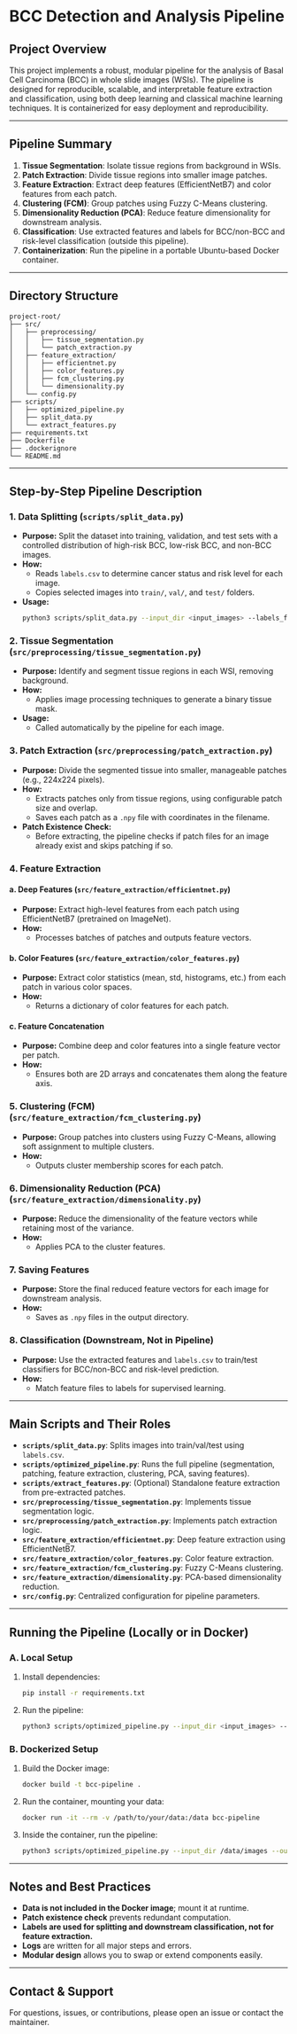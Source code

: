 # BCC Detection and Analysis Pipeline

## Project Overview
This project implements a robust, modular pipeline for the analysis of Basal Cell Carcinoma (BCC) in whole slide images (WSIs). The pipeline is designed for reproducible, scalable, and interpretable feature extraction and classification, using both deep learning and classical machine learning techniques. It is containerized for easy deployment and reproducibility.

---

## Pipeline Summary

1. **Tissue Segmentation**: Isolate tissue regions from background in WSIs.
2. **Patch Extraction**: Divide tissue regions into smaller image patches.
3. **Feature Extraction**: Extract deep features (EfficientNetB7) and color features from each patch.
4. **Clustering (FCM)**: Group patches using Fuzzy C-Means clustering.
5. **Dimensionality Reduction (PCA)**: Reduce feature dimensionality for downstream analysis.
6. **Classification**: Use extracted features and labels for BCC/non-BCC and risk-level classification (outside this pipeline).
7. **Containerization**: Run the pipeline in a portable Ubuntu-based Docker container.

---

## Directory Structure

```
project-root/
├── src/
│   ├── preprocessing/
│   │   ├── tissue_segmentation.py
│   │   └── patch_extraction.py
│   ├── feature_extraction/
│   │   ├── efficientnet.py
│   │   ├── color_features.py
│   │   ├── fcm_clustering.py
│   │   └── dimensionality.py
│   └── config.py
├── scripts/
│   ├── optimized_pipeline.py
│   ├── split_data.py
│   └── extract_features.py
├── requirements.txt
├── Dockerfile
├── .dockerignore
└── README.md
```

---

## Step-by-Step Pipeline Description

### 1. **Data Splitting** (`scripts/split_data.py`)
- **Purpose:** Split the dataset into training, validation, and test sets with a controlled distribution of high-risk BCC, low-risk BCC, and non-BCC images.
- **How:**
  - Reads `labels.csv` to determine cancer status and risk level for each image.
  - Copies selected images into `train/`, `val/`, and `test/` folders.
- **Usage:**
  ```bash
  python3 scripts/split_data.py --input_dir <input_images> --labels_file <labels.csv> --output_dir <output_split_dir>
  ```

### 2. **Tissue Segmentation** (`src/preprocessing/tissue_segmentation.py`)
- **Purpose:** Identify and segment tissue regions in each WSI, removing background.
- **How:**
  - Applies image processing techniques to generate a binary tissue mask.
- **Usage:**
  - Called automatically by the pipeline for each image.

### 3. **Patch Extraction** (`src/preprocessing/patch_extraction.py`)
- **Purpose:** Divide the segmented tissue into smaller, manageable patches (e.g., 224x224 pixels).
- **How:**
  - Extracts patches only from tissue regions, using configurable patch size and overlap.
  - Saves each patch as a `.npy` file with coordinates in the filename.
- **Patch Existence Check:**
  - Before extracting, the pipeline checks if patch files for an image already exist and skips patching if so.

### 4. **Feature Extraction**
#### a. **Deep Features** (`src/feature_extraction/efficientnet.py`)
- **Purpose:** Extract high-level features from each patch using EfficientNetB7 (pretrained on ImageNet).
- **How:**
  - Processes batches of patches and outputs feature vectors.

#### b. **Color Features** (`src/feature_extraction/color_features.py`)
- **Purpose:** Extract color statistics (mean, std, histograms, etc.) from each patch in various color spaces.
- **How:**
  - Returns a dictionary of color features for each patch.

#### c. **Feature Concatenation**
- **Purpose:** Combine deep and color features into a single feature vector per patch.
- **How:**
  - Ensures both are 2D arrays and concatenates them along the feature axis.

### 5. **Clustering (FCM)** (`src/feature_extraction/fcm_clustering.py`)
- **Purpose:** Group patches into clusters using Fuzzy C-Means, allowing soft assignment to multiple clusters.
- **How:**
  - Outputs cluster membership scores for each patch.

### 6. **Dimensionality Reduction (PCA)** (`src/feature_extraction/dimensionality.py`)
- **Purpose:** Reduce the dimensionality of the feature vectors while retaining most of the variance.
- **How:**
  - Applies PCA to the cluster features.

### 7. **Saving Features**
- **Purpose:** Store the final reduced feature vectors for each image for downstream analysis.
- **How:**
  - Saves as `.npy` files in the output directory.

### 8. **Classification (Downstream, Not in Pipeline)**
- **Purpose:** Use the extracted features and `labels.csv` to train/test classifiers for BCC/non-BCC and risk-level prediction.
- **How:**
  - Match feature files to labels for supervised learning.

---

## Main Scripts and Their Roles

- **`scripts/split_data.py`**: Splits images into train/val/test using `labels.csv`.
- **`scripts/optimized_pipeline.py`**: Runs the full pipeline (segmentation, patching, feature extraction, clustering, PCA, saving features).
- **`scripts/extract_features.py`**: (Optional) Standalone feature extraction from pre-extracted patches.
- **`src/preprocessing/tissue_segmentation.py`**: Implements tissue segmentation logic.
- **`src/preprocessing/patch_extraction.py`**: Implements patch extraction logic.
- **`src/feature_extraction/efficientnet.py`**: Deep feature extraction using EfficientNetB7.
- **`src/feature_extraction/color_features.py`**: Color feature extraction.
- **`src/feature_extraction/fcm_clustering.py`**: Fuzzy C-Means clustering.
- **`src/feature_extraction/dimensionality.py`**: PCA-based dimensionality reduction.
- **`src/config.py`**: Centralized configuration for pipeline parameters.

---

## Running the Pipeline (Locally or in Docker)

### **A. Local Setup**
1. Install dependencies:
   ```bash
   pip install -r requirements.txt
   ```
2. Run the pipeline:
   ```bash
   python3 scripts/optimized_pipeline.py --input_dir <input_images> --output_dir <output_dir>
   ```

### **B. Dockerized Setup**
1. Build the Docker image:
   ```bash
   docker build -t bcc-pipeline .
   ```
2. Run the container, mounting your data:
   ```bash
   docker run -it --rm -v /path/to/your/data:/data bcc-pipeline
   ```
3. Inside the container, run the pipeline:
   ```bash
   python3 scripts/optimized_pipeline.py --input_dir /data/images --output_dir /data/output
   ```

---

## Notes and Best Practices
- **Data is not included in the Docker image**; mount it at runtime.
- **Patch existence check** prevents redundant computation.
- **Labels are used for splitting and downstream classification, not for feature extraction.**
- **Logs** are written for all major steps and errors.
- **Modular design** allows you to swap or extend components easily.

---

## Contact & Support
For questions, issues, or contributions, please open an issue or contact the maintainer. 